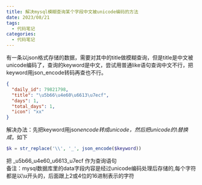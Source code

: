 ```yaml
---
title: 解决mysql模糊查询某个字段中文被unicode编码的方法
date: 2023/08/21
tags:
  - 代码笔记
categories:
  - 代码笔记
---
```


有一条以json格式存储的数据，需要对其中的title做模糊查询，但是title是中文被unicode编码了，查询的keyword是中文，尝试用普通like语句查询中文不行，把keyword用json_encode转码再查也不行。

```json
{
  "daily_id": 79821798,
  "title": "\u5b66\u4e60\u6613\u7ecf",
  "days": 1,
  "total_days": 1,
  "icon": "xx"
}
```

解决办法：先把keyword用json*encode转成unicode，然后把unicode的\替换成*，如下

```php
$k = str_replace('\\', '_', json_encode($keyword))
```

把 \_u5b66_u4e60_u6613_u7ecf 作为查询语句\
备注：mysql数据库里的data字段内容是经过unicode编码处理后存储的,每个字符都是以\u开头的，后面跟上2或4位的16进制表示的字符
